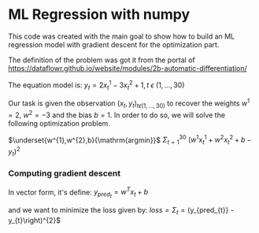 # ML Regression with numpy

This code was created with the main goal to show how to build an ML regression model with gradient descent for the optimization part.

The definition of the problem was got it from the portal of https://dataflowr.github.io/website/modules/2b-automatic-differentiation/

The equation model is: $y_{t} = 2x_{t}^{1} - 3x_{t}^{2} + 1, t$ $\epsilon$ $\left( 1,...,30 \right)$

Our task is given the observation $\left( x_{t},y_{t} \right)_{t\epsilon(1,...,30)}$ to recover the weights $w^{1}=2$, $w^{2}=-3$ and the bias $b=1$. In order to do so, we will solve the following optimization problem. 

$\underset{w^{1},w^{2},b}{\mathrm{argmin}}$ $\Sigma_{t=1}^{30}$ $(w^{1}x_{t}^{1} + w^{2}x_{t}^{2} + b - y_{t} )^{2}$

### Computing gradient descent

In vector form, it's define: $y_{pred_{t}} = w^{T}x_{t} + b$

and we want to minimize the loss given by:
$loss = \Sigma_{t} = \left($y_{pred_{t}} - y_{t}\right)^{2}$



